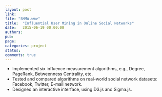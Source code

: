 ```yaml
---
layout: post
link: 
file: "SMMA.wmv"
title:  "Influential User Mining in Online Social Networks"
date:   2015-06-19 00:00:00
authors: 
pub: 
page: 
categories: project
status:
comments: true
---
```

<ul>
<li>Implemented six influence measurement algorithms, e.g., Degree, PageRank, Betweenness Centrality, etc. </li>
<li>Tested and compared algorithms on real-world social network datasets: Facebook, Twitter, E-mail network.</li>
<li>Designed an interactive interface, using D3.js and Sigma.js.</li>
</ul>